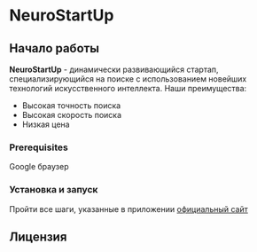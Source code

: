 # NeuroStartUp 

## Начало работы
**NeuroStartUp** - динамически развивающийся стартап, специализирующийся на поиске с использованием новейших технологий искусственного интеллекта.
Наши преимущества:
* Высокая точность поиска
* Высокая скорость поиска
* Низкая цена

### Prerequisites
Google браузер
### Установка и запуск
Пройти все шаги, указанные в приложении [официальный сайт](https://neurostartup.com)

## Лицензия
